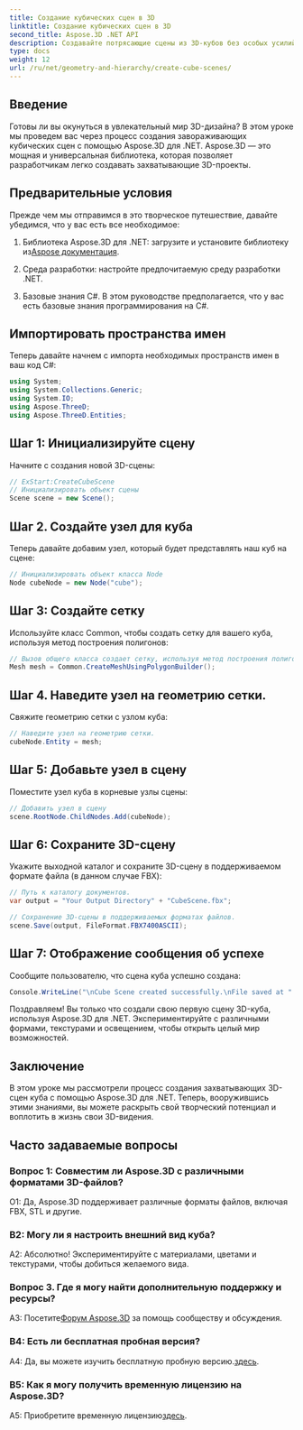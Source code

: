 ```yaml
---
title: Создание кубических сцен в 3D
linktitle: Создание кубических сцен в 3D
second_title: Aspose.3D .NET API
description: Создавайте потрясающие сцены из 3D-кубов без особых усилий с помощью Aspose.3D для .NET. Загрузите библиотеку, следуйте нашему пошаговому руководству и наслаждайтесь ее возможностями.
type: docs
weight: 12
url: /ru/net/geometry-and-hierarchy/create-cube-scenes/
---
```

## Введение

Готовы ли вы окунуться в увлекательный мир 3D-дизайна? В этом уроке мы проведем вас через процесс создания завораживающих кубических сцен с помощью Aspose.3D для .NET. Aspose.3D — это мощная и универсальная библиотека, которая позволяет разработчикам легко создавать захватывающие 3D-проекты.

## Предварительные условия

Прежде чем мы отправимся в это творческое путешествие, давайте убедимся, что у вас есть все необходимое:

1.  Библиотека Aspose.3D для .NET: загрузите и установите библиотеку из[Aspose документация](https://reference.aspose.com/3d/net/).

2. Среда разработки: настройте предпочитаемую среду разработки .NET.

3. Базовые знания C#. В этом руководстве предполагается, что у вас есть базовые знания программирования на C#.

## Импортировать пространства имен

Теперь давайте начнем с импорта необходимых пространств имен в ваш код C#:

```csharp
using System;
using System.Collections.Generic;
using System.IO;
using Aspose.ThreeD;
using Aspose.ThreeD.Entities;
```

## Шаг 1: Инициализируйте сцену

Начните с создания новой 3D-сцены:

```csharp
// ExStart:CreateCubeScene
// Инициализировать объект сцены
Scene scene = new Scene();
```

## Шаг 2. Создайте узел для куба

Теперь давайте добавим узел, который будет представлять наш куб на сцене:

```csharp
// Инициализировать объект класса Node
Node cubeNode = new Node("cube");
```

## Шаг 3: Создайте сетку

Используйте класс Common, чтобы создать сетку для вашего куба, используя метод построения полигонов:

```csharp
// Вызов общего класса создает сетку, используя метод построения полигонов, чтобы установить экземпляр сетки.
Mesh mesh = Common.CreateMeshUsingPolygonBuilder();
```

## Шаг 4. Наведите узел на геометрию сетки.

Свяжите геометрию сетки с узлом куба:

```csharp
// Наведите узел на геометрию сетки.
cubeNode.Entity = mesh;
```

## Шаг 5: Добавьте узел в сцену

Поместите узел куба в корневые узлы сцены:

```csharp
// Добавить узел в сцену
scene.RootNode.ChildNodes.Add(cubeNode);
```

## Шаг 6: Сохраните 3D-сцену

Укажите выходной каталог и сохраните 3D-сцену в поддерживаемом формате файла (в данном случае FBX):

```csharp
// Путь к каталогу документов.
var output = "Your Output Directory" + "CubeScene.fbx";

// Сохранение 3D-сцены в поддерживаемых форматах файлов.
scene.Save(output, FileFormat.FBX7400ASCII);
```

## Шаг 7: Отображение сообщения об успехе

Сообщите пользователю, что сцена куба успешно создана:

```csharp
Console.WriteLine("\nCube Scene created successfully.\nFile saved at " + output);
```

Поздравляем! Вы только что создали свою первую сцену 3D-куба, используя Aspose.3D для .NET. Экспериментируйте с различными формами, текстурами и освещением, чтобы открыть целый мир возможностей.

## Заключение

В этом уроке мы рассмотрели процесс создания захватывающих 3D-сцен куба с помощью Aspose.3D для .NET. Теперь, вооружившись этими знаниями, вы можете раскрыть свой творческий потенциал и воплотить в жизнь свои 3D-видения.

## Часто задаваемые вопросы

### Вопрос 1: Совместим ли Aspose.3D с различными форматами 3D-файлов?

О1: Да, Aspose.3D поддерживает различные форматы файлов, включая FBX, STL и другие.

### В2: Могу ли я настроить внешний вид куба?

А2: Абсолютно! Экспериментируйте с материалами, цветами и текстурами, чтобы добиться желаемого вида.

### Вопрос 3. Где я могу найти дополнительную поддержку и ресурсы?

 A3: Посетите[Форум Aspose.3D](https://forum.aspose.com/c/3d/18) за помощь сообществу и обсуждения.

### В4: Есть ли бесплатная пробная версия?

 A4: Да, вы можете изучить бесплатную пробную версию.[здесь](https://releases.aspose.com/).

### В5: Как я могу получить временную лицензию на Aspose.3D?

 A5: Приобретите временную лицензию[здесь](https://purchase.aspose.com/temporary-license/).